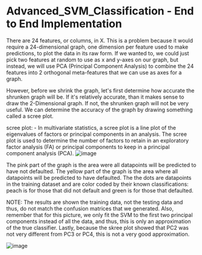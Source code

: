 # Advanced_SVM_Classification - End to End Implementation
There are 24 features, or columns, in X. This is a problem because it would require a 24-dimensional graph, one dimension per feature used to make predictions, to plot the data in its raw form. If we wanted to, we could just pick two features at random to use as x and y-axes on our graph, but instead, we will use PCA (Principal Component Analysis) to combine the 24 features into 2 orthogonal meta-features that we can use as axes for a graph.

However, before we shrink the graph, let's first determine how accurate the shrunken graph will be. If it's relatively accurate, than it makes sense to draw the 2-Dimensional graph. If not, the shrunken graph will not be very useful. We can determine the accuracy of the graph by drawing something called a scree plot.

scree plot: - In multivariate statistics, a scree plot is a line plot of the eigenvalues of factors or principal components in an analysis. The scree plot is used to determine the number of factors to retain in an exploratory factor analysis (FA) or principal components to keep in a principal component analysis (PCA).
![image](https://github.com/Abhiashu10/SVM-and-PCA/assets/101308486/d731107f-ebd6-444b-bda3-6814e46132dc)

The pink part of the graph is the area were all datapoints will be predicted to have not defaulted. The yellow part of the graph is the area where all datapoints will be predicted to have defaulted. The the dots are datapoints in the training dataset and are color coded by their known classifications: peach is for those that did not default and green is for those that defaulted.

NOTE: The results are shown the training data, not the testing data and thus, do not match the confusion matrices that we generated. Also, remember that for this picture, we only fit the SVM to the first two principal components instead of all the data, and thus, this is only an approximation of the true classifier. Lastly, because the skree plot showed that PC2 was not very different from PC3 or PC4, this is not a very good approximation.

![image](https://github.com/Abhiashu10/SVM-and-PCA/assets/101308486/977f9e7e-cd7a-45d4-9a5d-df5c7b5be43b)
